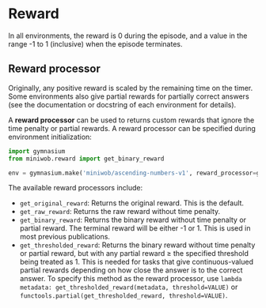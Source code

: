 # Reward

In all environments, the reward is 0 during the episode, and a value in the range -1 to 1 (inclusive)
when the episode terminates.

## Reward processor

Originally, any positive reward is scaled by the remaining time on the timer.
Some environments also give partial rewards for partially correct answers
(see the documentation or docstring of each environment for details).

A **reward processor** can be used to returns custom rewards that ignore
the time penalty or partial rewards. A reward processor can be specified during
environment initialization:

```python
import gymnasium
from miniwob.reward import get_binary_reward

env = gymnasium.make('miniwob/ascending-numbers-v1', reward_processor=get_binary_reward)
```

The available reward processors include:

* `get_original_reward`: Returns the original reward. This is the default.
* `get_raw_reward`: Returns the raw reward without time penalty.
* `get_binary_reward`: Returns the binary reward without time penalty or partial reward. The terminal reward will be either -1 or 1. This is used in most previous publications.
* `get_thresholded_reward`: Returns the binary reward without time penalty or partial reward, but with any partial reward &geq; the specified threshold being treated as 1. This is needed for tasks that give continuous-valued partial rewards depending on how close the answer is to the correct answer. To specify this method as the reward processor, use `lambda metadata: get_thresholded_reward(metadata, threshold=VALUE)` or `functools.partial(get_thresholded_reward, threshold=VALUE)`.
